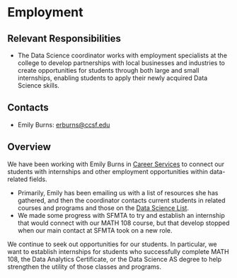 # Employment

## Relevant Responsibilities
- The Data Science coordinator works with employment specialists at the college to develop partnerships with local businesses and industries to create opportunities for students through both large and small internships, enabling students to apply their newly acquired Data Science skills.

## Contacts
- Emily Burns: erburns@ccsf.edu

## Overview
We have been working with Emily Burns in [Career Services](https://www.ccsf.edu/academics/career-education/career-services-office) to connect our students with internships and other employment opportunities within data-related fields. 

- Primarily, Emily has been emailing us with a list of resources she has gathered, and then the coordinator contacts current students in related courses and programs and those on the [Data Science List](https://docs.google.com/spreadsheets/d/1INefC-b8JFEPZo6eZBBhRUOU0Ac64NTq2CrnqJjMz34/edit?usp=sharing).
- We made some progress with SFMTA to try and establish an internship that would connect with our MATH 108 course, but that develop stopped when our main contact at SFMTA took on a new role.

We continue to seek out opportunities for our students. In particular, we want to establish internships for students who successfully complete MATH 108, the Data Analytics Certificate, or the Data Science AS degree to help strengthen the utility of those classes and programs.